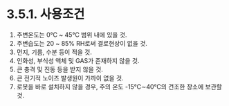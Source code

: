 ﻿# 3.5.1. 사용조건

<ol style="list-style-type:decimal" start="1">
		<li>주변온도는 0℃ ~ 45℃ 범위 내에 있을 것. </li>
        <li>주변습도는 20 ~ 85% RH로써 결로현상이 없을 것.</li>
        <li>먼지, 기름, 수분 등이 적을 것.</li>
        <li>인화성, 부식성 액체 및 GAS가 존재하지 않을 것.</li>
        <li>큰 충격 및 진동 등을 받지 않을 것.</li>
        <li>큰 전기적 노이즈 발생원이 가까이 없을 것.</li>
        <li>로봇을 바로 설치하지 않을 경우, 주의 온도 -15℃∼40℃의 건조한 장소에 보관할 것.</li>
</ol>